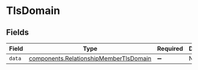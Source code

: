 # TlsDomain


## Fields

| Field                                                                                        | Type                                                                                         | Required                                                                                     | Description                                                                                  |
| -------------------------------------------------------------------------------------------- | -------------------------------------------------------------------------------------------- | -------------------------------------------------------------------------------------------- | -------------------------------------------------------------------------------------------- |
| `data`                                                                                       | [components.RelationshipMemberTlsDomain](../../models/shared/relationshipmembertlsdomain.md) | :heavy_minus_sign:                                                                           | N/A                                                                                          |
